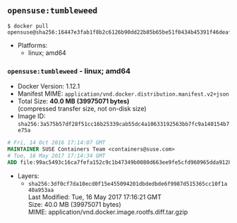 ## `opensuse:tumbleweed`

```console
$ docker pull opensuse@sha256:16447e3fab1f8b2c6126b90dd22b85b65be51f0434b45391f46deafcf806930e
```

-	Platforms:
	-	linux; amd64

### `opensuse:tumbleweed` - linux; amd64

-	Docker Version: 1.12.1
-	Manifest MIME: `application/vnd.docker.distribution.manifest.v2+json`
-	Total Size: **40.0 MB (39975071 bytes)**  
	(compressed transfer size, not on-disk size)
-	Image ID: `sha256:3a575b57df28f51cc16b25339cab55dc4a10633192563bb7fc9a140154b7e75a`

```dockerfile
# Fri, 14 Oct 2016 17:14:07 GMT
MAINTAINER SUSE Containers Team <containers@suse.com>
# Tue, 16 May 2017 17:14:34 GMT
ADD file:99ac5493c16ca7fefa152c9c1b47349b0080d663ee9fe5cfd960965dda9128e4 in / 
```

-	Layers:
	-	`sha256:3df0cf7da10ecd0f15e455094201dbdedbde6f9987d515365cc10f1a40a953aa`  
		Last Modified: Tue, 16 May 2017 17:16:21 GMT  
		Size: 40.0 MB (39975071 bytes)  
		MIME: application/vnd.docker.image.rootfs.diff.tar.gzip
